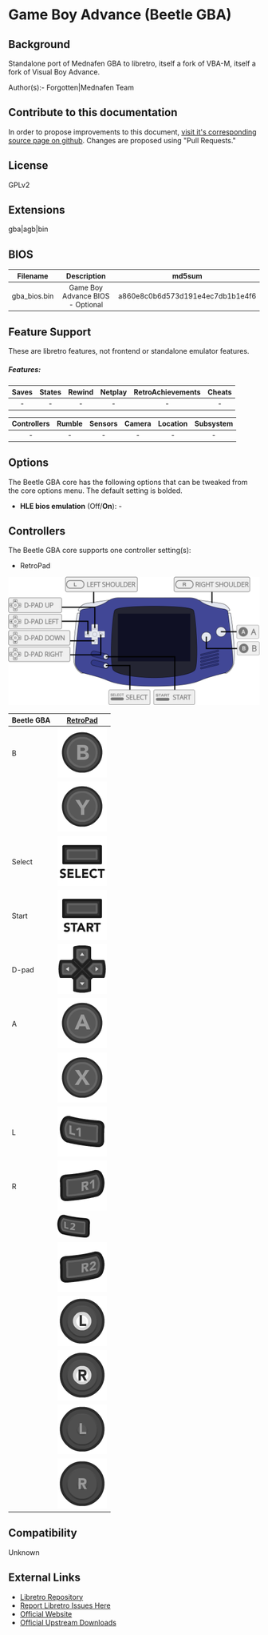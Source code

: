 # Game Boy Advance (Beetle GBA)

## Background

Standalone port of Mednafen GBA to libretro, itself a fork of VBA-M, itself a fork of Visual Boy Advance.

Author(s):- Forgotten|Mednafen Team

## Contribute to this documentation

In order to propose improvements to this document, [visit it's corresponding source page on github](https://github.com/libretro/docs/tree/master/docs/library/mednafen_gba.md). Changes are proposed using "Pull Requests."


## License

GPLv2

## Extensions

gba|agb|bin

## BIOS

|   Filename    |    Description     |              md5sum              |
|:-------------:|:------------------:|:--------------------------------:|
|gba_bios.bin   |Game Boy Advance BIOS - Optional |a860e8c0b6d573d191e4ec7db1b1e4f6 |

## Feature Support

These are libretro features, not frontend or standalone emulator features.

##### Features:

| Saves | States      | Rewind | Netplay | RetroAchievements | Cheats |
|:-----:|:-----------:|:------:|:-------:|:-----------------:|:------:|
|  -    |     -       |   -    |   -     |        -          |   -    |

| Controllers     | Rumble | Sensors | Camera | Location | Subsystem     |
|:---------------:|:------:|:-------:|:------:|:--------:|:-------------:|
|        -        |   -    |    -    |   -    |    -     |       -       |

## Options

The Beetle GBA core has the following options that can be tweaked from the core options menu. The default setting is bolded. 

- **HLE bios emulation** (Off/**On**): -

## Controllers

The Beetle GBA core supports one controller setting(s):

* RetroPad

![mednafen_gba_retropad](images/Controllers/mednafen_gba_retropad.png)

| Beetle GBA | [RetroPad](RetroPad)                                           |
|------------|----------------------------------------------------------------|
| B          | ![RetroPad_B](images/RetroPad/Retro_B_Round.png)               |
|            | ![RetroPad_Y](images/RetroPad/Retro_Y_Round.png)               |
| Select     | ![RetroPad_Select](images/RetroPad/Retro_Select.png)           |
| Start      | ![RetroPad_Start](images/RetroPad/Retro_Start.png)             |
| D-pad      | ![RetroPad_Dpad](images/RetroPad/Retro_Dpad.png)               |    
| A          | ![RetroPad_A](images/RetroPad/Retro_A_Round.png)               |
|            | ![RetroPad_X](images/RetroPad/Retro_X_Round.png)               |
| L          | ![RetroPad_L1](images/RetroPad/Retro_L1.png)                   |
| R          | ![RetroPad_R1](images/RetroPad/Retro_R1.png)                   |
|            | ![RetroPad_L2](images/RetroPad/Retro_L2_Temp.png)              |
|            | ![RetroPad_R2](images/RetroPad/Retro_R2.png)                   |
|            | ![RetroPad_L3](images/RetroPad/Retro_L3.png)                   |
|            | ![RetroPad_R3](images/RetroPad/Retro_R3.png)                   |
|            | ![RetroPad_Left_Stick](images/RetroPad/Retro_Left_Stick.png)   |
|            | ![RetroPad_Right_Stick](images/RetroPad/Retro_Right_Stick.png) |

## Compatibility

Unknown

## External Links

* [Libretro Repository](https://github.com/libretro/beetle-gba-libretro)
* [Report Libretro Issues Here](https://github.com/libretro/libretro-meta/issues)
* [Official Website](http://mednafen.sourceforge.net/)
* [Official Upstream Downloads](https://mednafen.github.io/releases/)
